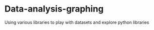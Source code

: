 # Data-analysis-graphing
Using various libraries to play with datasets and explore python libraries
